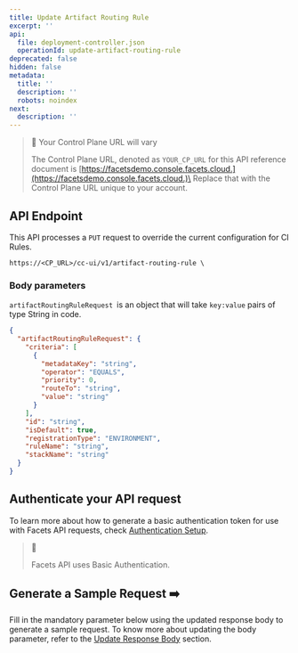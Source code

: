 ```yaml
---
title: Update Artifact Routing Rule
excerpt: ''
api:
  file: deployment-controller.json
  operationId: update-artifact-routing-rule
deprecated: false
hidden: false
metadata:
  title: ''
  description: ''
  robots: noindex
next:
  description: ''
---
```

> 🚧 Your Control Plane URL will vary
>
> The Control Plane URL, denoted as <code>YOUR\_CP\_URL</code> for this API reference document is [https://facetsdemo.console.facets.cloud.](https://facetsdemo.console.facets.cloud.)\
> Replace that with the Control Plane URL unique to your account.

## API Endpoint

This API processes a <code>PUT</code> request to override the current configuration for CI Rules.

```text Hover on the Text and Click the Notepad icon to Copy
https://<CP_URL>/cc-ui/v1/artifact-routing-rule \
```

### **Body parameters**

`artifactRoutingRuleRequest `is an object that will take `key:value` pairs of type String in code.

```json Example response body
{
  "artifactRoutingRuleRequest": {
    "criteria": [
      {
        "metadataKey": "string",
        "operator": "EQUALS",
        "priority": 0,
        "routeTo": "string",
        "value": "string"
      }
    ],
    "id": "string",
    "isDefault": true,
    "registrationType": "ENVIRONMENT",
    "ruleName": "string",
    "stackName": "string"
  }
}
```

## **Authenticate your API request**

To learn more about how to generate a basic authentication token for use with Facets API requests, check [Authentication Setup](ref:authentication-setup).

> 📘
>
> Facets API uses Basic Authentication.

## Generate a Sample Request ➡️

Fill in the mandatory parameter below using the updated response body to generate a sample request. To know more about updating the body parameter, refer to the [Update Response Body](ref:default-ci-rule-using-api#step-3-update-the-response-body) section.

